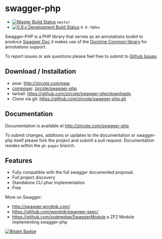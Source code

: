 swagger-php
============

 - [![Master Build Status](https://secure.travis-ci.org/zircote/swagger-php.png?branch=master)](http://travis-ci.org/zircote/swagger-php) `master`
 - [![0.9.x Development Build Status](https://api.travis-ci.org/zircote/swagger-php.png?branch=0.9)](http://travis-ci.org/zircote/swagger-php) `0.9.*@dev`

Swagger-PHP is a PHP library that serves as an annotations toolkit to produce [Swagger Doc](http://swagger.wordnik.com)
it makes use of the [Doctrine Common library](http://www.doctrine-project.org/projects/common.html) for
annotations support.

To report issues or ask questions please feel free to submit to [Github Issues](https://github.com/zircote/swagger-php/issues)

Download / Installation
------------------------
 - pear: http://zircote.com/pear
 - [composer](http://getcomposer.org/): [zircote/swagger-php](https://packagist.org/packages/zircote/swagger-php)
 - tarball: https://github.com/zircote/swagger-php/downloads
 - Clone via git: https://github.com/zircote/swagger-php.git

Documentation
--------------
Documentation is available at http://zircote.com/swagger-php

 To submit changes, additions or updates to the documentation or swagger-php itself please fork the project and submit a pull request. Documentation resides within the `gh-pages` branch.

Features
-------------------
 - Fully compatible with the full swagger documented proposal.
 - Full project discovery
 - Standalone CLI phar implementation
 - Free

 More on Swagger:
  * http://swagger.wordnik.com/
  * https://github.com/wordnik/swagger-spec/
  * https://github.com/outeredge/SwaggerModule a ZF2 Module implementing swagger-php

[![Bitdeli Badge](https://d2weczhvl823v0.cloudfront.net/zircote/swagger-php/trend.png)](https://bitdeli.com/free "Bitdeli Badge")
